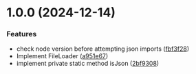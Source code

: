 # 1.0.0 (2024-12-14)


### Features

* check node version before attempting json imports ([fbf3f28](https://github.com/mattbrannon/file-loader/commit/fbf3f28339b0968dff45475ca5c8e9279e444dd3))
* Implement FileLoader ([a951e67](https://github.com/mattbrannon/file-loader/commit/a951e676e97ad8377098f14317e4ee3d263e9fe1))
* implement private static method isJson ([2bf9308](https://github.com/mattbrannon/file-loader/commit/2bf93085639a701eaee40c713f74a4da7a8227b0))
